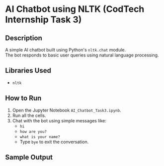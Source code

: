 # AI Chatbot using NLTK (CodTech Internship Task 3)

## Description
A simple AI chatbot built using Python's `nltk.chat` module.  
The bot responds to basic user queries using natural language processing.

## Libraries Used
- `nltk`

## How to Run
1. Open the Jupyter Notebook `AI_Chatbot_Task3.ipynb`.
2. Run all the cells.
3. Chat with the bot using simple messages like:
   - `hi`
   - `how are you?`
   - `what is your name?`
   - Type `bye` to exit the conversation.

## Sample Output
